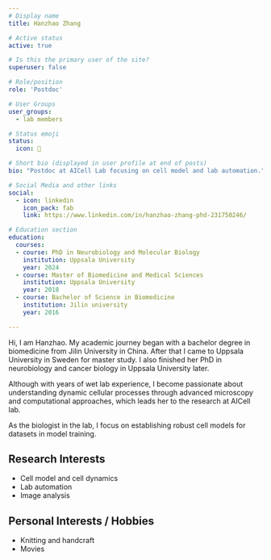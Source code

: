 ```yaml
---
# Display name
title: Hanzhao Zhang

# Active status
active: true

# Is this the primary user of the site?
superuser: false

# Role/position
role: 'Postdoc'

# User Groups
user_groups:
  - lab members

# Status emoji
status:
  icon: 🔬

# Short bio (displayed in user profile at end of posts)
bio: "Postdoc at AICell Lab focusing on cell model and lab automation."

# Social Media and other links
social:
  - icon: linkedin
    icon_pack: fab
    link: https://www.linkedin.com/in/hanzhao-zhang-phd-231750246/

# Education section
education:
  courses:
  - course: PhD in Neurobiology and Molecular Biology
    institution: Uppsala University
    year: 2024
  - course: Master of Biomedicine and Medical Sciences
    institution: Uppsala University
    year: 2018
  - course: Bachelor of Science in Biomedicine 
    institution: Jilin university
    year: 2016

---
```


Hi, I am Hanzhao. My academic journey began with a bachelor degree in biomedicine from Jilin University in China. After that I came to Uppsala University in Sweden for master study. I also finished her PhD in neurobiology and cancer biology in Uppsala University later. 

Although with years of wet lab experience, I become passionate about understanding dynamic cellular processes through advanced microscopy and computational approaches, which leads her to the research at AICell lab. 

As the biologist in the lab, I focus on establishing robust cell models for datasets in model training. 

## Research Interests

- Cell model and cell dynamics
- Lab automation
- Image analysis

## Personal Interests / Hobbies

- Knitting and handcraft
- Movies


